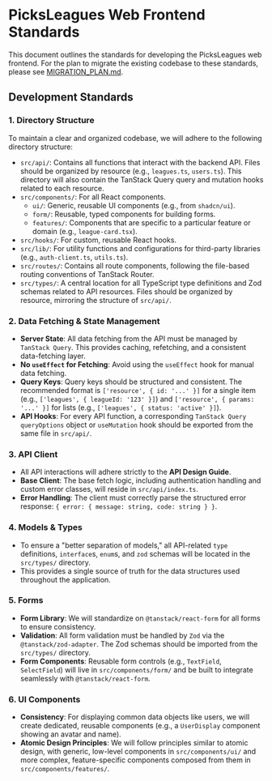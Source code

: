 # PicksLeagues Web Frontend Standards

This document outlines the standards for developing the PicksLeagues web frontend. For the plan to migrate the existing codebase to these standards, please see [MIGRATION_PLAN.md](./MIGRATION_PLAN.md).

## Development Standards

### 1. Directory Structure

To maintain a clear and organized codebase, we will adhere to the following directory structure:

- `src/api/`: Contains all functions that interact with the backend API. Files should be organized by resource (e.g., `leagues.ts`, `users.ts`). This directory will also contain the TanStack Query query and mutation hooks related to each resource.
- `src/components/`: For all React components.
  - `ui/`: Generic, reusable UI components (e.g., from `shadcn/ui`).
  - `form/`: Reusable, typed components for building forms.
  - `features/`: Components that are specific to a particular feature or domain (e.g., `league-card.tsx`).
- `src/hooks/`: For custom, reusable React hooks.
- `src/lib/`: For utility functions and configurations for third-party libraries (e.g., `auth-client.ts`, `utils.ts`).
- `src/routes/`: Contains all route components, following the file-based routing conventions of TanStack Router.
- `src/types/`: A central location for all TypeScript type definitions and Zod schemas related to API resources. Files should be organized by resource, mirroring the structure of `src/api/`.

### 2. Data Fetching & State Management

- **Server State**: All data fetching from the API must be managed by `TanStack Query`. This provides caching, refetching, and a consistent data-fetching layer.
- **No `useEffect` for Fetching**: Avoid using the `useEffect` hook for manual data fetching.
- **Query Keys**: Query keys should be structured and consistent. The recommended format is `['resource', { id: '...' }]` for a single item (e.g., `['leagues', { leagueId: '123' }]`) and `['resource', { params: '...' }]` for lists (e.g., `['leagues', { status: 'active' }]`).
- **API Hooks**: For every API function, a corresponding `TanStack Query` `queryOptions` object or `useMutation` hook should be exported from the same file in `src/api/`.

### 3. API Client

- All API interactions will adhere strictly to the **API Design Guide**.
- **Base Client**: The base fetch logic, including authentication handling and custom error classes, will reside in `src/api/index.ts`.
- **Error Handling**: The client must correctly parse the structured error response: `{ error: { message: string, code: string } }`.

### 4. Models & Types

- To ensure a "better separation of models," all API-related `type` definitions, `interface`s, `enum`s, and `zod` schemas will be located in the `src/types/` directory.
- This provides a single source of truth for the data structures used throughout the application.

### 5. Forms

- **Form Library**: We will standardize on `@tanstack/react-form` for all forms to ensure consistency.
- **Validation**: All form validation must be handled by `Zod` via the `@tanstack/zod-adapter`. The Zod schemas should be imported from the `src/types/` directory.
- **Form Components**: Reusable form controls (e.g., `TextField`, `SelectField`) will live in `src/components/form/` and be built to integrate seamlessly with `@tanstack/react-form`.

### 6. UI Components

- **Consistency**: For displaying common data objects like users, we will create dedicated, reusable components (e.g., a `UserDisplay` component showing an avatar and name).
- **Atomic Design Principles**: We will follow principles similar to atomic design, with generic, low-level components in `src/components/ui/` and more complex, feature-specific components composed from them in `src/components/features/`.
